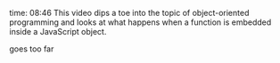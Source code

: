 time: 08:46
This video dips a toe into the topic of object-oriented programming and looks at what happens when a function is embedded inside a JavaScript object.


goes too far

